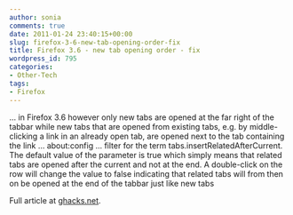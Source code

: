 ```yaml
---
author: sonia
comments: true
date: 2011-01-24 23:40:15+00:00
slug: firefox-3-6-new-tab-opening-order-fix
title: Firefox 3.6 - new tab opening order - fix
wordpress_id: 795
categories:
- Other-Tech
tags:
- Firefox
---
```


... in Firefox 3.6 however only new tabs are opened at the far right of the tabbar while new tabs that are opened from existing tabs, e.g. by middle-clicking a link in an already open tab, are opened next to the tab containing the link ... about:config ... filter for the term tabs.insertRelatedAfterCurrent. The default value of the parameter is true which simply means that related tabs are opened after the current and not at the end. A double-click on the row will change the value to false indicating that related tabs will from then on be opened at the end of the tabbar just like new tabs

Full article at [ghacks.net](http://www.ghacks.net/2010/01/24/open-tabs-at-the-right-firefox/).
